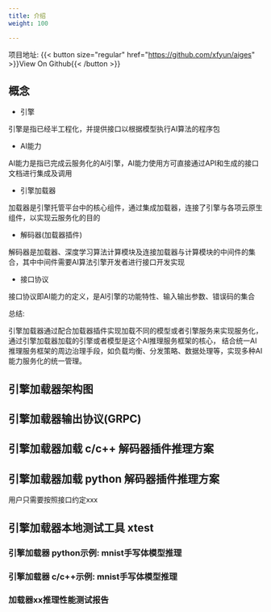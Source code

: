 ```yaml
---
title: 介绍
weight: 100

---
```

项目地址: {{< button size="regular" href="https://github.com/xfyun/aiges" >}}View On Github{{< /button >}}


## 概念

* 引擎

引擎是指已经半工程化，并提供接口以根据模型执行AI算法的程序包

* AI能力

AI能力是指已完成云服务化的AI引擎，AI能力使用方可直接通过API和生成的接口文档进行集成及调用

* 引擎加载器

加载器是引擎托管平台中的核心组件，通过集成加载器，连接了引擎与各项云原生组件，以实现云服务化的目的

* 解码器(加载器插件)
  
解码器是加载器、深度学习算法计算模块及连接加载器与计算模块的中间件的集合，其中中间件需要AI算法引擎开发者进行接口开发实现

* 接口协议

接口协议即AI能力的定义，是AI引擎的功能特性、输入输出参数、错误码的集合


总结:

引擎加载器通过配合加载器插件实现加载不同的模型或者引擎服务来实现服务化，通过引擎加载器加载的引擎或者模型是这个AI推理服务框架的核心，
结合统一AI推理服务框架的周边治理手段，如负载均衡、分发策略、数据处理等，实现多种AI能力服务化的统一管理。



## 引擎加载器架构图

## 引擎加载器输出协议(GRPC)

## 引擎加载器加载 c/c++ 解码器插件推理方案 

## 引擎加载器加载 python 解码器插件推理方案 

用户只需要按照接口约定xxx

## 引擎加载器本地测试工具 xtest

### 引擎加载器 python示例: mnist手写体模型推理

### 引擎加载器 c/c++示例: mnist手写体模型推理

### 加载器xx推理性能测试报告